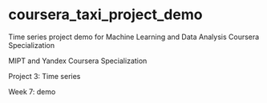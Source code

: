 # coursera_taxi_project_demo
Time series project demo for Machine Learning and Data Analysis Coursera Specialization

MIPT and Yandex Coursera Specialization

Project 3: Time series

Week 7: demo
